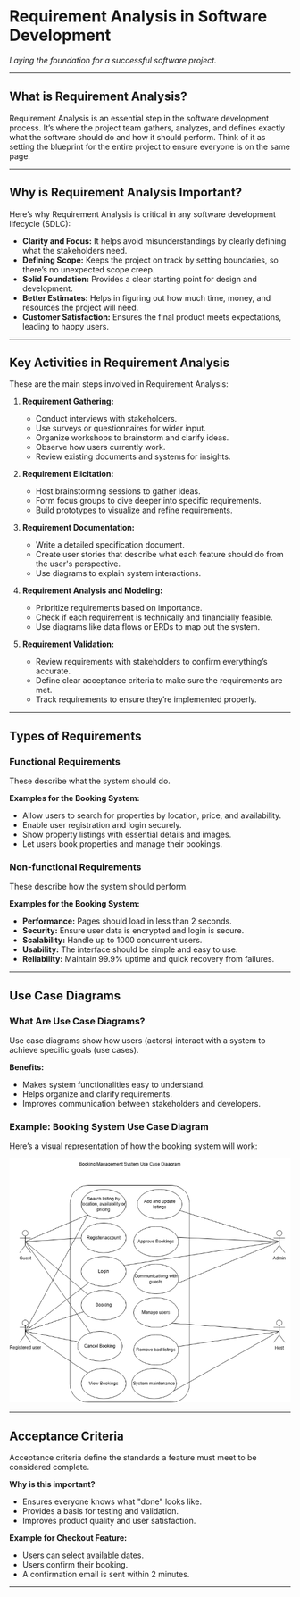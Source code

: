 # Requirement Analysis in Software Development  
_Laying the foundation for a successful software project._

---

## What is Requirement Analysis?  
Requirement Analysis is an essential step in the software development process. It’s where the project team gathers, analyzes, and defines exactly what the software should do and how it should perform. Think of it as setting the blueprint for the entire project to ensure everyone is on the same page.

---

## Why is Requirement Analysis Important?  
Here’s why Requirement Analysis is critical in any software development lifecycle (SDLC):  
- **Clarity and Focus:** It helps avoid misunderstandings by clearly defining what the stakeholders need.  
- **Defining Scope:** Keeps the project on track by setting boundaries, so there’s no unexpected scope creep.  
- **Solid Foundation:** Provides a clear starting point for design and development.  
- **Better Estimates:** Helps in figuring out how much time, money, and resources the project will need.  
- **Customer Satisfaction:** Ensures the final product meets expectations, leading to happy users.

---

## Key Activities in Requirement Analysis  
These are the main steps involved in Requirement Analysis:

1. **Requirement Gathering:**  
   - Conduct interviews with stakeholders.  
   - Use surveys or questionnaires for wider input.  
   - Organize workshops to brainstorm and clarify ideas.  
   - Observe how users currently work.  
   - Review existing documents and systems for insights.

2. **Requirement Elicitation:**  
   - Host brainstorming sessions to gather ideas.  
   - Form focus groups to dive deeper into specific requirements.  
   - Build prototypes to visualize and refine requirements.

3. **Requirement Documentation:**
   - Write a detailed specification document. 
   - Create user stories that describe what each feature should do from the user's perspective.  
   - Use diagrams to explain system interactions.

4. **Requirement Analysis and Modeling:**  
   - Prioritize requirements based on importance.  
   - Check if each requirement is technically and financially feasible.  
   - Use diagrams like data flows or ERDs to map out the system.

5. **Requirement Validation:**  
   - Review requirements with stakeholders to confirm everything’s accurate.  
   - Define clear acceptance criteria to make sure the requirements are met.  
   - Track requirements to ensure they’re implemented properly.

---

## Types of Requirements

### Functional Requirements
These describe what the system should do.  

**Examples for the Booking System:**  
- Allow users to search for properties by location, price, and availability.  
- Enable user registration and login securely.  
- Show property listings with essential details and images.  
- Let users book properties and manage their bookings.

### Non-functional Requirements  
These describe how the system should perform.  

**Examples for the Booking System:**  
- **Performance:** Pages should load in less than 2 seconds.  
- **Security:** Ensure user data is encrypted and login is secure.  
- **Scalability:** Handle up to 1000 concurrent users.  
- **Usability:** The interface should be simple and easy to use.  
- **Reliability:** Maintain 99.9% uptime and quick recovery from failures.

---

## Use Case Diagrams  

### What Are Use Case Diagrams?  
Use case diagrams show how users (actors) interact with a system to achieve specific goals (use cases).  

**Benefits:**  
- Makes system functionalities easy to understand.  
- Helps organize and clarify requirements.  
- Improves communication between stakeholders and developers.

### Example: Booking System Use Case Diagram  
Here’s a visual representation of how the booking system will work:  

![Use Case Diagram](./alx-booking-uc.png)  

---

## Acceptance Criteria  
Acceptance criteria define the standards a feature must meet to be considered complete.  

**Why is this important?**  
- Ensures everyone knows what "done" looks like.  
- Provides a basis for testing and validation.  
- Improves product quality and user satisfaction.  

**Example for Checkout Feature:**  
- Users can select available dates.  
- Users confirm their booking.  
- A confirmation email is sent within 2 minutes.  

---

